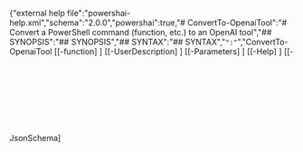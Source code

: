 ﻿{"external help file":"powershai-help.xml","schema":"2.0.0","powershai":true,"# ConvertTo-OpenaiTool":"# Convert a PowerShell command (function, etc.) to an OpenAI tool","## SYNOPSIS":"## SYNOPSIS","## SYNTAX":"## SYNTAX","```":"```","ConvertTo-OpenaiTool [[-function] <Object>] [[-UserDescription] <Object>] [[-Parameters] <Object>] [[-Help] <Object>] [[-JsonSchema] <Object>] [<CommonParameters>]":"ConvertTo-OpenaiTool [[-function] <Object>] [[-UserDescription] <Object>] [[-Parameters] <Object>] [[-Help] <Object>] [[-JsonSchema] <Object>] [<CommonParameters>]","```":"```","## PARAMETERS":"## PARAMETERS","### -function":"### -function","Nome da funcao, ou objeto cmmand (resultado get Get-Command)":"Function name, or command object (result of Get-Command)","```yml":"```yml","Parameter Set: (All)":"Parameter Set: (All)","Type: Object":"Type: Object","Aliases: ":"Aliases: ","Accepted Values: ":"Accepted Values: ","Required: false":"Required: false","Position: 1":"Position: 1","Default Value: ":"Default Value: ","Accept pipeline input: false":"Accept pipeline input: false","Accept wildcard characters: false":"Accept wildcard characters: false","```":"```","### -UserDescription":"### -UserDescription","Descrição adicional":"Additional description","```yml":"```yml","Parameter Set: (All)":"Parameter Set: (All)","Type: Object":"Type: Object","Aliases: ":"Aliases: ","Accepted Values: ":"Accepted Values: ","Required: false":"Required: false","Position: 2":"Position: 2","Default Value: ":"Default Value: ","Accept pipeline input: false":"Accept pipeline input: false","Accept wildcard characters: false":"Accept wildcard characters: false","```":"```","### -Parameters":"### -Parameters","filter specific parameters to add":"Filter specific parameters to add","```yml":"```yml","Parameter Set: (All)":"Parameter Set: (All)","Type: Object":"Type: Object","Aliases: ":"Aliases: ","Accepted Values: ":"Accepted Values: ","Required: false":"Required: false","Position: 3":"Position: 3","Default Value: *":"Default Value: *","Accept pipeline input: false":"Accept pipeline input: false","Accept wildcard characters: false":"Accept wildcard characters: false","```":"```","### -Help":"### -Help","Help do comando (resultado de get-help)\nVocê deve informar um help alternativo caso queria montar um help customizado ou manualmente queira obter o help devido aos casos de escopo.":"Command help (result of get-help)\nYou must provide an alternative help if you want to create a custom help or manually obtain the help due to scope cases.","```yml":"```yml","Parameter Set: (All)":"Parameter Set: (All)","Type: Object":"Type: Object","Aliases: ":"Aliases: ","Accepted Values: ":"Accepted Values: ","Required: false":"Required: false","Position: 4":"Position: 4","Default Value: ":"Default Value: ","Accept pipeline input: false":"Accept pipeline input: false","Accept wildcard characters: false":"Accept wildcard characters: false","```":"```","### -JsonSchema":"### -JsonSchema","Especifique um esquema customizado para cada parâmetro de function \nESte JSON schema será mescaldo no esquema gerado originalmente, tendo prioridade, por exemplo: se o custom tiver a key description, e no orignal, o do custom é usado.\nA mescla é feita recursivamente, ou seja, propriedades que são objetos são mescaldas também.\nEspecifique uma key para cada parâmetro.":"Specify a custom schema for each function parameter\nThis JSON schema will be merged into the originally generated schema, having priority, for example: if the custom has the description key, and in the original, the custom one is used.\nThe merge is done recursively, that is, properties that are objects are also merged.\nSpecify a key for each parameter.","```yml":"```yml","Parameter Set: (All)":"Parameter Set: (All)","Type: Object":"Type: Object","Aliases: ":"Aliases: ","Accepted Values: ":"Accepted Values: ","Required: false":"Required: false","Position: 5":"Position: 5","Default Value: ":"Default Value: ","Accept pipeline input: false":"Accept pipeline input: false","Accept wildcard characters: false":"Accept wildcard characters: false","```":"```"}


<!--PowershaiAiDocBlockStart-->
_Automatically translated using PowershAI and AI
_
<!--PowershaiAiDocBlockEnd-->
